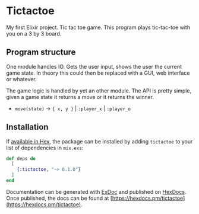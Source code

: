 # Tictactoe

My first Elixir project. Tic tac toe game. This program plays tic-tac-toe with you on a 3 by 3 board.

## Program structure

One module handles IO. Gets the user input, shows the user the current game state. In theory this could then be replaced with a GUI, web interface or whatever.

The game logic is handled by yet an other module. The API is pretty simple, given a game state it returns a move or it returns the winner.

  * `move(state)` -> `{ x, y }` | `:player_x` | `:player_o`

## Installation

If [available in Hex](https://hex.pm/docs/publish), the package can be installed
by adding `tictactoe` to your list of dependencies in `mix.exs`:

```elixir
def deps do
  [
    {:tictactoe, "~> 0.1.0"}
  ]
end
```

Documentation can be generated with [ExDoc](https://github.com/elixir-lang/ex_doc)
and published on [HexDocs](https://hexdocs.pm). Once published, the docs can
be found at [https://hexdocs.pm/tictactoe](https://hexdocs.pm/tictactoe).

